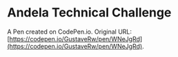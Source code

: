 # Andela Technical Challenge

A Pen created on CodePen.io. Original URL: [https://codepen.io/GustaveRw/pen/WNeJgRd](https://codepen.io/GustaveRw/pen/WNeJgRd).


